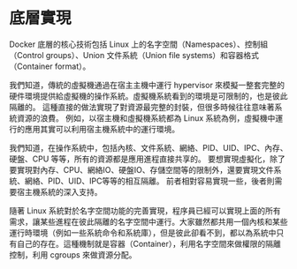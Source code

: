 # 底層實現

Docker 底層的核心技術包括 Linux 上的名字空間（Namespaces）、控制組（Control groups）、Union 文件系統（Union file systems）和容器格式（Container format）。

我們知道，傳統的虛擬機通過在宿主主機中運行 hypervisor 來模擬一整套完整的硬件環境提供給虛擬機的操作系統。虛擬機系統看到的環境是可限制的，也是彼此隔離的。
這種直接的做法實現了對資源最完整的封裝，但很多時候往往意味著系統資源的浪費。
例如，以宿主機和虛擬機系統都為 Linux 系統為例，虛擬機中運行的應用其實可以利用宿主機系統中的運行環境。

我們知道，在操作系統中，包括內核、文件系統、網絡、PID、UID、IPC、內存、硬盤、CPU 等等，所有的資源都是應用進程直接共享的。
要想實現虛擬化，除了要實現對內存、CPU、網絡IO、硬盤IO、存儲空間等的限制外，還要實現文件系統、網絡、PID、UID、IPC等等的相互隔離。
前者相對容易實現一些，後者則需要宿主機系統的深入支持。

隨著 Linux 系統對於名字空間功能的完善實現，程序員已經可以實現上面的所有需求，讓某些進程在彼此隔離的名字空間中運行。大家雖然都共用一個內核和某些運行時環境（例如一些系統命令和系統庫），但是彼此卻看不到，都以為系統中只有自己的存在。這種機制就是容器（Container），利用名字空間來做權限的隔離控制，利用 cgroups 來做資源分配。
